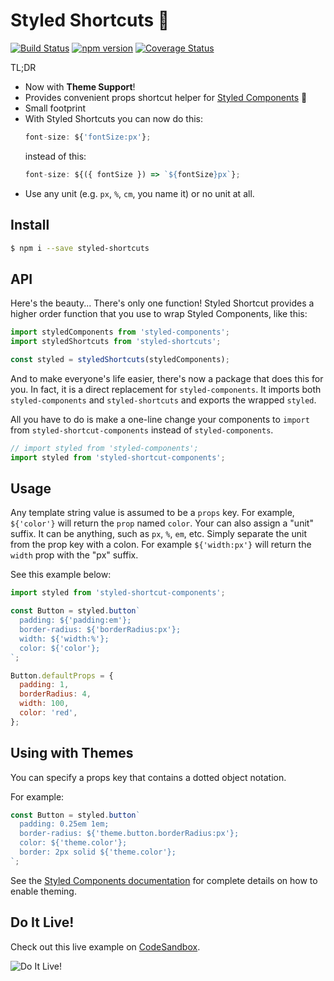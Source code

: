 # Styled Shortcuts 💅
[![Build Status](https://travis-ci.org/wesm87/styled-shortcuts.svg?branch=master)](https://travis-ci.org/wesm87/styled-shortcuts)
[![npm version](https://img.shields.io/npm/v/styled-shortcuts.svg)](https://www.npmjs.com/package/styled-shortcuts)
[![Coverage Status](https://coveralls.io/repos/github/wesm87/styled-shortcuts/badge.svg?branch=master)](https://coveralls.io/github/wesm87/styled-shortcuts?branch=master)

TL;DR

* Now with **Theme Support**!
* Provides convenient props shortcut helper for
[Styled Components](https://www.npmjs.com/package/styled-components) 💅
* Small footprint
* With Styled Shortcuts you can now do this:
  ```js
  font-size: ${'fontSize:px'};
  ```
  instead of this:
  ```js
  font-size: ${({ fontSize }) => `${fontSize}px`};
  ```
* Use any unit (e.g. `px`, `%`, `cm`, you name it) or no unit at all.

## Install
```bash
$ npm i --save styled-shortcuts
```

## API

Here's the beauty... There's only one function!
Styled Shortcut provides a higher order function that you use to wrap Styled Components, like this:

```js
import styledComponents from 'styled-components';
import styledShortcuts from 'styled-shortcuts';

const styled = styledShortcuts(styledComponents);
```

And to make everyone's life easier, there's now a package that does this for you.
In fact, it is a direct replacement for `styled-components`.
It imports both `styled-components` and `styled-shortcuts` and exports the wrapped `styled`.

All you have to do is make a one-line change your components to `import` from `styled-shortcut-components`
instead of `styled-components`.
```js
// import styled from 'styled-components';
import styled from 'styled-shortcut-components';
```

## Usage

Any template string value is assumed to be a `props` key.
For example, `${'color'}` will return the `prop` named `color`.
Your can also assign a "unit" suffix. It can be anything, such as `px`, `%`, `em`, etc.
Simply separate the unit from the prop key with a colon.
For example `${'width:px'}` will return the `width` prop with the "px" suffix.

See this example below:
```js
import styled from 'styled-shortcut-components';

const Button = styled.button`
  padding: ${'padding:em'};
  border-radius: ${'borderRadius:px'};
  width: ${'width:%'};
  color: ${'color'};
`;

Button.defaultProps = {
  padding: 1,
  borderRadius: 4,
  width: 100,
  color: 'red',
};
```

## Using with Themes

You can specify a props key that contains a dotted object notation.

For example:
```js
const Button = styled.button`
  padding: 0.25em 1em;
  border-radius: ${'theme.button.borderRadius:px'};
  color: ${'theme.color'};
  border: 2px solid ${'theme.color'};
`;
```
See the [Styled Components documentation](https://www.styled-components.com/docs/advanced#theming)
for complete details on how to enable theming.

## Do It Live!

Check out this live example on [CodeSandbox](https://codesandbox.io/s/jRE0XxR9v).

![Do It Live!](https://media.giphy.com/media/q7UpJegIZjsk0/giphy.gif)
